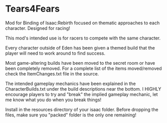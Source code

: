 # Tears4Fears
Mod for Binding of Isaac:Rebirth focused on thematic approaches to each character. Designed for racing!

This mod's intended use is for racers to compete with the same character. 

Every character outside of Eden has been given a themed build that the player will need to work around to find success.

Most game-altering builds have been moved to the secret room or have been completely removed. 
  For a complete list of the items moved/removed check the ItemChanges.txt file in the source. 
  
The intended gameplay mechanics have been explained in the CharacterBuilds.txt under the build descriptions near the bottom.
  I HIGHLY encourage players to try and "break" the implied gameplay mechanic, let me know what you do when you break things!
  
Install in the resources directory of your isaac folder. 
Before dropping the files, make sure you "packed" folder is the only one remaining!
